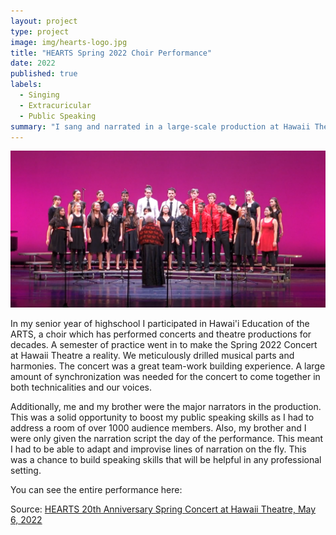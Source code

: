 ```yaml
---
layout: project
type: project
image: img/hearts-logo.jpg
title: "HEARTS Spring 2022 Choir Performance"
date: 2022
published: true
labels:
  - Singing
  - Extracuricular
  - Public Speaking
summary: "I sang and narrated in a large-scale production at Hawaii Theatre."
---
```


<img class="img-fluid" src="https://github.com/AdrielWhite/AdrielWhite.github.io/blob/main/img/Screenshot%202024-01-18%20164743.png?raw=true">

In my senior year of highschool I participated in Hawai'i Education of the ARTS, a choir which has performed concerts and theatre productions for decades. A semester of practice went in to make the Spring 2022 Concert at Hawaii Theatre a reality. We meticulously drilled musical parts and harmonies. The concert was a great team-work building experience. A large amount of synchronization was needed for the concert to come together in both technicalities and our voices.

Additionally, me and my brother were the major narrators in the production. This was a solid opportunity to boost my public speaking skills as I had to address a room of over 1000 audience members. Also, my brother and I were only given the narration script the day of the performance. This meant I had to be able to adapt and improvise lines of narration on the fly. This was a chance to build speaking skills that will be helpful in any professional setting.

You can see the entire performance here:
 
Source: <a href="https://www.youtube.com/watch?v=lH9APZEAAfQ">HEARTS 20th Anniversary Spring Concert at Hawaii Theatre, May 6, 2022
</a>
